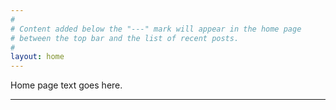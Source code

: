 ```yaml
---
#
# Content added below the "---" mark will appear in the home page
# between the top bar and the list of recent posts.
#
layout: home
---
```


Home page text goes here.

---
